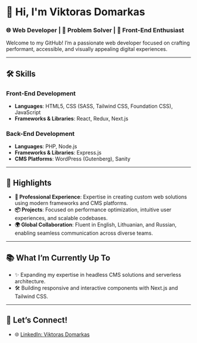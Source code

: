# 👋 Hi, I'm Viktoras Domarkas  

### 🌐 Web Developer | 🚀 Problem Solver | 🎨 Front-End Enthusiast  

Welcome to my GitHub! I’m a passionate web developer focused on crafting performant, accessible, and visually appealing digital experiences.  

---

## 🛠 Skills  

### **Front-End Development**  
- **Languages**: HTML5, CSS (SASS, Tailwind CSS, Foundation CSS), JavaScript  
- **Frameworks & Libraries**: React, Redux, Next.js  

### **Back-End Development**  
- **Languages**: PHP, Node.js
- **Frameworks & Libraries**: Express.js  
- **CMS Platforms**: WordPress (Gutenberg), Sanity  

---

## 🌟 Highlights  

- **💼 Professional Experience**: Expertise in creating custom web solutions using modern frameworks and CMS platforms.  
- **📦 Projects**: Focused on performance optimization, intuitive user experiences, and scalable codebases.  
- **🌍 Global Collaboration**: Fluent in English, Lithuanian, and Russian, enabling seamless communication across diverse teams.  

---

## 📚 What I’m Currently Up To  

- ✨ Expanding my expertise in headless CMS solutions and serverless architecture.  
- 🛠 Building responsive and interactive components with Next.js and Tailwind CSS.  

---

## 🤝 Let’s Connect!  

- 🌐 [LinkedIn: Viktoras Domarkas](https://www.linkedin.com/in/viktoras-domarkas/)  
